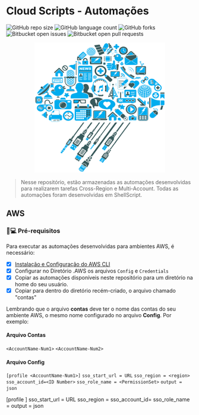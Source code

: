 # Cloud Scripts - Automações

<!---Esses são exemplos. Veja https://shields.io para outras pessoas ou para personalizar este conjunto de escudos. Você pode querer incluir dependências, status do projeto e informações de licença aqui--->

![GitHub repo size](https://img.shields.io/github/repo-size/iuricode/README-template?style=for-the-badge)
![GitHub language count](https://img.shields.io/github/languages/count/iuricode/README-template?style=for-the-badge)
![GitHub forks](https://img.shields.io/github/forks/iuricode/README-template?style=for-the-badge)
![Bitbucket open issues](https://img.shields.io/bitbucket/issues/iuricode/README-template?style=for-the-badge)
![Bitbucket open pull requests](https://img.shields.io/bitbucket/pr-raw/iuricode/README-template?style=for-the-badge)

<p align="center">
  <img src="cloud-img.png" alt="Cloud Computing" style="width: 350px; height: 350px;">
</p>

> Nesse repositório, estão armazenadas as automações desenvolvidas para realizarem tarefas Cross-Region e Multi-Account. Todas as automações foram desenvolvidas em ShellScript.

## AWS
### 🚀💻 Pré-requisitos

Para executar as automações desenvolvidas para ambientes AWS, é necessário:
- [x] [Instalação e Configuração do AWS CLI](https://aws.amazon.com/pt/cli/)
- [x] Configurar no Diretório .AWS os arquivos `Config` e `Credentials`
- [x] Copiar as automações disponíveis neste repositório para um diretório na home do seu usuário.
- [x] Copiar para dentro do diretório recém-criado, o arquivo chamado "contas"

Lembrando que o arquivo <b>contas</b> deve ter o nome das contas do seu ambiente AWS, o mesmo nome configurado no arquivo <b>Config</b>. Por exemplo:

#### Arquivo Contas
`<AccountName-Num1>`
`<AccountName-Num2>`

#### Arquivo Config
`[profile <AccountName-Num1>]`
`sso_start_url = URL`
`sso_region = <region>`
`sso_account_id=<ID Number>`
`sso_role_name = <PermissionSet>`
`output = json`

[profile <AccountName-Num2>]
sso_start_url = URL
sso_region = <region>
sso_account_id=<ID Number>
sso_role_name = <PermissionSet>
output = json